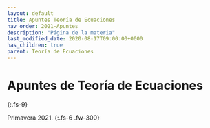 ```yaml
---
layout: default
title: Apuntes Teoría de Ecuaciones
nav_order: 2021-Apuntes
description: "Página de la materia"
last_modified_date: 2020-08-17T09:00:00+0000
has_children: true
parent: Teoría de Ecuaciones
---
```


# Apuntes de Teoría de&nbsp;<span class="deg-sitio deg-sitio-texto">Ecuaciones</span>
{:.fs-9}

Primavera 2021.
{:.fs-6 .fw-300}
